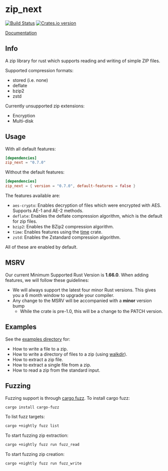zip_next
========

[![Build Status](https://github.com/Pr0methean/zip-next/actions/workflows/ci.yaml/badge.svg)](https://github.com/Pr0methean/zip-next/actions?query=branch%3Amaster+workflow%3ACI)
[![Crates.io version](https://img.shields.io/crates/v/zip_next.svg)](https://crates.io/crates/zip_next)

[Documentation](https://docs.rs/zip_next/0.6.6/zip_next/)

Info
----


A zip library for rust which supports reading and writing of simple ZIP files.

Supported compression formats:

* stored (i.e. none)
* deflate
* bzip2
* zstd

Currently unsupported zip extensions:

* Encryption
* Multi-disk

Usage
-----

With all default features:

```toml
[dependencies]
zip_next = "0.7.0"
```

Without the default features:

```toml
[dependencies]
zip_next = { version = "0.7.0", default-features = false }
```

The features available are:

* `aes-crypto`: Enables decryption of files which were encrypted with AES. Supports AE-1 and AE-2 methods.
* `deflate`: Enables the deflate compression algorithm, which is the default for zip files.
* `bzip2`: Enables the BZip2 compression algorithm.
* `time`: Enables features using the [time](https://github.com/rust-lang-deprecated/time) crate.
* `zstd`: Enables the Zstandard compression algorithm.

All of these are enabled by default.

MSRV
----

Our current Minimum Supported Rust Version is **1.66.0**. When adding features,
we will follow these guidelines:

- We will always support the latest four minor Rust versions. This gives you a 6
  month window to upgrade your compiler.
- Any change to the MSRV will be accompanied with a **minor** version bump
   - While the crate is pre-1.0, this will be a change to the PATCH version.

Examples
--------

See the [examples directory](examples) for:
   * How to write a file to a zip.
   * How to write a directory of files to a zip (using [walkdir](https://github.com/BurntSushi/walkdir)).
   * How to extract a zip file.
   * How to extract a single file from a zip.
   * How to read a zip from the standard input.

Fuzzing
-------

Fuzzing support is through [cargo fuzz](https://github.com/rust-fuzz/cargo-fuzz). To install cargo fuzz:

```bash
cargo install cargo-fuzz
```

To list fuzz targets:

```bash
cargo +nightly fuzz list
```

To start fuzzing zip extraction:

```bash
cargo +nightly fuzz run fuzz_read
```

To start fuzzing zip creation:

```bash
cargo +nightly fuzz run fuzz_write
```
